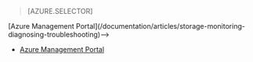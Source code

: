 > [AZURE.SELECTOR]
<!-- deleted by customization - --><!-- keep by customization: begin --><!--- <!-- keep by customization: end --> [Azure Management <!-- deleted by customization Portal](/documentation/articles/storage-monitoring-diagnosing-troubleshooting) --><!-- keep by customization: begin --> Portal](/documentation/articles/storage-monitoring-diagnosing-troubleshooting)--><!-- keep by customization: end -->
- [Azure Management Portal](/documentation/articles/storage-monitoring-diagnosing-troubleshooting-classic-portal)
